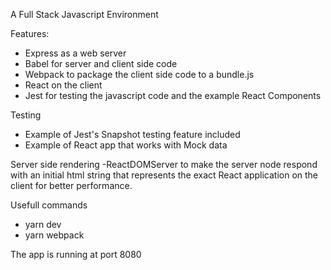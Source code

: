 A Full Stack Javascript Environment

Features:
- Express as a web server
- Babel for server and client side code
- Webpack to package the client side code to a bundle.js
- React on the client
- Jest for testing the javascript code and the example React Components

Testing
- Example of Jest's Snapshot testing feature included
- Example of React app that works with Mock data

Server side rendering
-ReactDOMServer to make the server node respond with an initial html string that represents the exact React application on the client for better performance.

Usefull commands
- yarn dev
- yarn webpack

The app is running at port 8080
